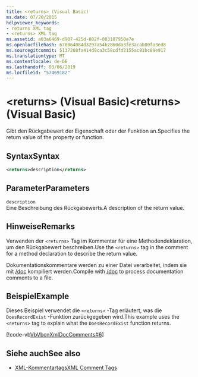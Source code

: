 ```yaml
---
title: <returns> (Visual Basic)
ms.date: 07/20/2015
helpviewer_keywords:
- returns XML tag
- <returns> XML tag
ms.assetid: a03a6469-d907-425d-882f-083187950e7e
ms.openlocfilehash: 670064084d3297a54b2860da3fe3acab00fa3ed8
ms.sourcegitcommit: 5137208fa414d9ca3c58cdfd2155ac81bc89e917
ms.translationtype: MT
ms.contentlocale: de-DE
ms.lasthandoff: 03/06/2019
ms.locfileid: "57469182"
---
```

# <a name="returns-visual-basic"></a><span data-ttu-id="72f40-102">\<returns> (Visual Basic)</span><span class="sxs-lookup"><span data-stu-id="72f40-102">\<returns> (Visual Basic)</span></span>
<span data-ttu-id="72f40-103">Gibt den Rückgabewert der Eigenschaft oder der Funktion an.</span><span class="sxs-lookup"><span data-stu-id="72f40-103">Specifies the return value of the property or function.</span></span>  
  
## <a name="syntax"></a><span data-ttu-id="72f40-104">Syntax</span><span class="sxs-lookup"><span data-stu-id="72f40-104">Syntax</span></span>  
  
```xml  
<returns>description</returns>  
```  
  
## <a name="parameters"></a><span data-ttu-id="72f40-105">Parameter</span><span class="sxs-lookup"><span data-stu-id="72f40-105">Parameters</span></span>  
 `description`  
 <span data-ttu-id="72f40-106">Eine Beschreibung des Rückgabewerts.</span><span class="sxs-lookup"><span data-stu-id="72f40-106">A description of the return value.</span></span>  
  
## <a name="remarks"></a><span data-ttu-id="72f40-107">Hinweise</span><span class="sxs-lookup"><span data-stu-id="72f40-107">Remarks</span></span>  
 <span data-ttu-id="72f40-108">Verwenden der `<returns>` Tag im Kommentar für eine Methodendeklaration, um den Rückgabewert beschreiben.</span><span class="sxs-lookup"><span data-stu-id="72f40-108">Use the `<returns>` tag in the comment for a method declaration to describe the return value.</span></span>  
  
 <span data-ttu-id="72f40-109">Dokumentationskommentare werden zu einer Datei verarbeitet, indem sie mit [/doc](../../../visual-basic/reference/command-line-compiler/doc.md) kompiliert werden.</span><span class="sxs-lookup"><span data-stu-id="72f40-109">Compile with [/doc](../../../visual-basic/reference/command-line-compiler/doc.md) to process documentation comments to a file.</span></span>  
  
## <a name="example"></a><span data-ttu-id="72f40-110">Beispiel</span><span class="sxs-lookup"><span data-stu-id="72f40-110">Example</span></span>  
 <span data-ttu-id="72f40-111">Dieses Beispiel verwendet die `<returns>` -Tag erläutert, was die `DoesRecordExist` -Funktion zurückgegeben wird.</span><span class="sxs-lookup"><span data-stu-id="72f40-111">This example uses the `<returns>` tag to explain what the `DoesRecordExist` function returns.</span></span>  
  
 [!code-vb[VbVbcnXmlDocComments#6](~/samples/snippets/visualbasic/VS_Snippets_VBCSharp/VbVbcnXmlDocComments/VB/Class1.vb#6)]  
  
## <a name="see-also"></a><span data-ttu-id="72f40-112">Siehe auch</span><span class="sxs-lookup"><span data-stu-id="72f40-112">See also</span></span>
- [<span data-ttu-id="72f40-113">XML-Kommentartags</span><span class="sxs-lookup"><span data-stu-id="72f40-113">XML Comment Tags</span></span>](../../../visual-basic/language-reference/xmldoc/index.md)
